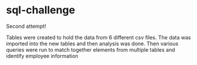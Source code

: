 # sql-challenge

Second attempt!

Tables were created to hold the data from 6 different csv files. The data was imported into the new tables and then analysis was done. Then various queries were run to match together elements from multiple tables and identify employee information
